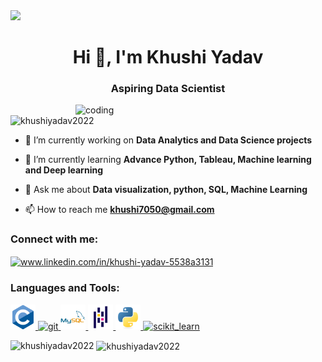 <img align="centre" width="1200" src="https://analytics-smart.com/wp-content/uploads/2022/06/Data-Science1-1.gif">

<h1 align="center">Hi 👋, I'm Khushi Yadav</h1>
<h3 align="center">Aspiring Data Scientist</h3>

<img align="right" alt="coding" width="400" src="https://cdn.dribbble.com/users/330915/screenshots/3587000/10_coding_dribbble.gif">

<p align="left"> <img src="https://komarev.com/ghpvc/?username=khushiyadav2022&label=Profile%20views&color=0e75b6&style=flat" alt="khushiyadav2022" /> </p>

- 🔭 I’m currently working on **Data Analytics and Data Science projects**

- 🌱 I’m currently learning **Advance Python, Tableau, Machine learning and Deep learning**

- 💬 Ask me about **Data visualization, python, SQL, Machine Learning**

- 📫 How to reach me **khushi7050@gmail.com**

<h3 align="left">Connect with me:</h3>
<p align="left">
<a href="www.linkedin.com/in/khushi-yadav-5538a3131" target="blank"><img align="center" src="https://raw.githubusercontent.com/rahuldkjain/github-profile-readme-generator/master/src/images/icons/Social/linked-in-alt.svg" alt="www.linkedin.com/in/khushi-yadav-5538a3131" height="30" width="40" /></a>
</p>

<h3 align="left">Languages and Tools:</h3>
<p align="left"> <a href="https://www.cprogramming.com/" target="_blank" rel="noreferrer"> <img src="https://raw.githubusercontent.com/devicons/devicon/master/icons/c/c-original.svg" alt="c" width="40" height="40"/> </a> <a href="https://git-scm.com/" target="_blank" rel="noreferrer"> <img src="https://www.vectorlogo.zone/logos/git-scm/git-scm-icon.svg" alt="git" width="40" height="40"/> </a> <a href="https://www.mysql.com/" target="_blank" rel="noreferrer"> <img src="https://raw.githubusercontent.com/devicons/devicon/master/icons/mysql/mysql-original-wordmark.svg" alt="mysql" width="40" height="40"/> </a> <a href="https://pandas.pydata.org/" target="_blank" rel="noreferrer"> <img src="https://raw.githubusercontent.com/devicons/devicon/2ae2a900d2f041da66e950e4d48052658d850630/icons/pandas/pandas-original.svg" alt="pandas" width="40" height="40"/> </a> <a href="https://www.python.org" target="_blank" rel="noreferrer"> <img src="https://raw.githubusercontent.com/devicons/devicon/master/icons/python/python-original.svg" alt="python" width="40" height="40"/> </a> <a href="https://scikit-learn.org/" target="_blank" rel="noreferrer"> <img src="https://upload.wikimedia.org/wikipedia/commons/0/05/Scikit_learn_logo_small.svg" alt="scikit_learn" width="40" height="40"/> </a> </p>

<p><img align="left" src="https://github-readme-stats.vercel.app/api/top-langs?username=khushiyadav2022&show_icons=true&locale=en&layout=compact" alt="khushiyadav2022" /></p>

<p>&nbsp;<img align="center" src="https://github-readme-stats.vercel.app/api?username=khushiyadav2022&show_icons=true&locale=en" alt="khushiyadav2022" /></p>
